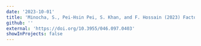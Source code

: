 ```yaml
---
date: '2023-10-01'
title: 'Minocha, S., Pei‑Hsin Pei, S. Khan, and F. Hossain (2023) Factors influencing Lake Surface Temperature for Reservoirs of the Columbia River Basin, Northwest Science, vol. 97'
github: ''
external: 'https://doi.org/10.3955/046.097.0403'
showInProjects: false
---
```

